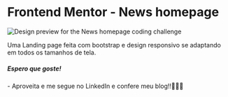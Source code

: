 # Frontend Mentor - News homepage

![Design preview for the News homepage coding challenge](./design/desktop-preview.jpg)

Uma Landing page feita com bootstrap e design responsivo se adaptando em todos os tamanhos de tela.

<h5>Espero que goste!</h5>
- Aproveita e me segue no LinkedIn e confere meu blog!!🧑‍💻💜
